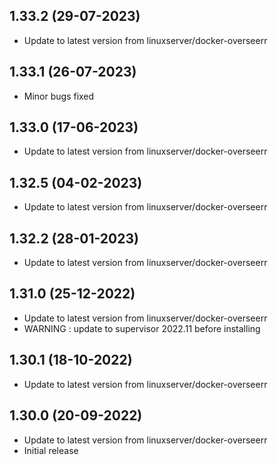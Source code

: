 
## 1.33.2 (29-07-2023)

- Update to latest version from linuxserver/docker-overseerr
## 1.33.1 (26-07-2023)

- Minor bugs fixed

## 1.33.0 (17-06-2023)

- Update to latest version from linuxserver/docker-overseerr

## 1.32.5 (04-02-2023)

- Update to latest version from linuxserver/docker-overseerr

## 1.32.2 (28-01-2023)

- Update to latest version from linuxserver/docker-overseerr

## 1.31.0 (25-12-2022)

- Update to latest version from linuxserver/docker-overseerr
- WARNING : update to supervisor 2022.11 before installing

## 1.30.1 (18-10-2022)

- Update to latest version from linuxserver/docker-overseerr

## 1.30.0 (20-09-2022)

- Update to latest version from linuxserver/docker-overseerr
- Initial release
